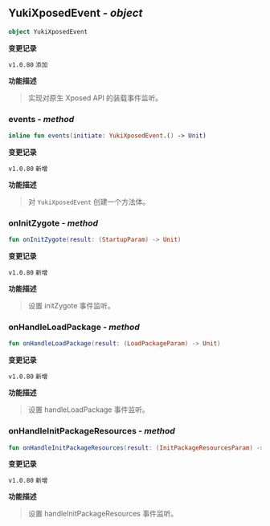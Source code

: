 ## YukiXposedEvent *- object*

```kotlin
object YukiXposedEvent
```

**变更记录**

`v1.0.80` `添加`

**功能描述**

> 实现对原生 Xposed API 的装载事件监听。

### events *- method*

```kotlin
inline fun events(initiate: YukiXposedEvent.() -> Unit)
```

**变更记录**

`v1.0.80` `新增`

**功能描述**

> 对 `YukiXposedEvent` 创建一个方法体。

### onInitZygote *- method*

```kotlin
fun onInitZygote(result: (StartupParam) -> Unit)
```

**变更记录**

`v1.0.80` `新增`

**功能描述**

> 设置 initZygote 事件监听。

### onHandleLoadPackage *- method*

```kotlin
fun onHandleLoadPackage(result: (LoadPackageParam) -> Unit)
```

**变更记录**

`v1.0.80` `新增`

**功能描述**

> 设置 handleLoadPackage 事件监听。

### onHandleInitPackageResources *- method*

```kotlin
fun onHandleInitPackageResources(result: (InitPackageResourcesParam) -> Unit)
```

**变更记录**

`v1.0.80` `新增`

**功能描述**

> 设置 handleInitPackageResources 事件监听。